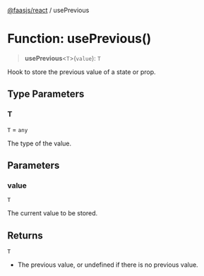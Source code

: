 [@faasjs/react](../README.md) / usePrevious

# Function: usePrevious()

> **usePrevious**\<`T`\>(`value`): `T`

Hook to store the previous value of a state or prop.

## Type Parameters

### T

`T` = `any`

The type of the value.

## Parameters

### value

`T`

The current value to be stored.

## Returns

`T`

- The previous value, or undefined if there is no previous value.
